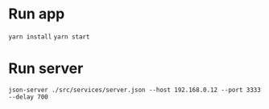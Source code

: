 # Run app
`yarn install` 
`yarn start`
# Run server
`json-server ./src/services/server.json --host 192.168.0.12 --port 3333 --delay 700`